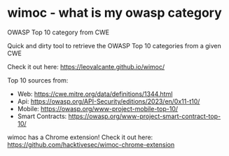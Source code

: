 # wimoc - what is my owasp category

OWASP Top 10 category from CWE

Quick and dirty tool to retrieve the OWASP Top 10 categories from a given CWE

Check it out here: https://leovalcante.github.io/wimoc/

Top 10 sources from:

-   Web: https://cwe.mitre.org/data/definitions/1344.html
-   Api: https://owasp.org/API-Security/editions/2023/en/0x11-t10/
-   Mobile: https://owasp.org/www-project-mobile-top-10/
-   Smart Contracts: https://owasp.org/www-project-smart-contract-top-10/

wimoc has a Chrome extension! Check it out here: https://github.com/hacktivesec/wimoc-chrome-extension
